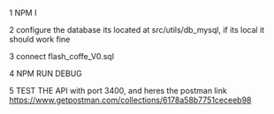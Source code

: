 1 NPM I

2 configure the database its located at src/utils/db_mysql, if its local it should work fine

3 connect flash_coffe_V0.sql

4 NPM RUN DEBUG

5 TEST THE API with port 3400, and heres the postman link https://www.getpostman.com/collections/6178a58b7751ceceeb98

